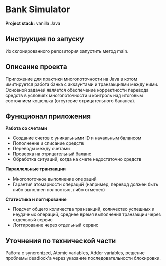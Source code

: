 # Bank Simulator
**Project stack:** vanilla Java

## Инструкция по запуску
Из склонированного репозитория запустить метод main.

## Описание проекта
Приложение для практики многопоточности на Java в котом имитируется работа банка с аккаунтами и транзакциями между ними. Основной задачей является обеспечение корректности перевода средств в условиях многопоточности и контроль над итоговым состоянием кошелька (отсутсвие отрицательного баланса). 

## Функционал приложения
**Работа со счетами**
- Создание счетов с уникальными ID и начальным балансом
- Пополнение и списание средств
- Переводы между счетами
- Проверка на отрицательный баланс
- Обработка ситуаций, когда на счете недостаточно средств

**Параллельные транзакции**
- Многопоточное выполнение операций
- Гарантия атомарности операций (например, перевод должен быть либо выполнен полностью, либо отменен)

**Статистика и логгирование**
- Подсчет общего количества транзакций, количество успешных и неудачных операций, среднее время выполнения транзакции через отдельный сервис
- Логгирование через отдельный сервис

## Уточнения по технической части
Работа с syncronized, Atomic variables, Adder variables, решение проблемы deadlock'a через указание последовательности блокировки.
